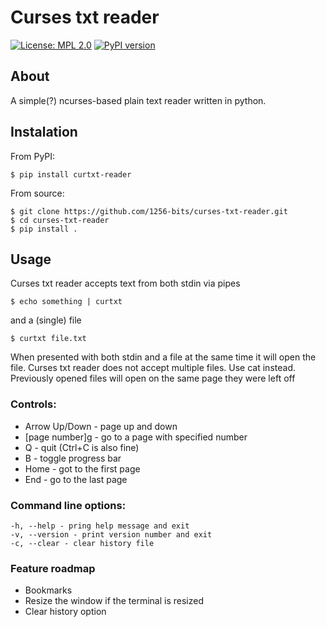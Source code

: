 # Curses txt reader
[![License: MPL 2.0](https://img.shields.io/badge/License-MPL_2.0-brightgreen.svg)](https://opensource.org/licenses/MPL-2.0)
[![PyPI version](https://badge.fury.io/py/curtxt-reader.svg)](https://badge.fury.io/py/curtxt-reader)
## About
A simple(?) ncurses-based plain text reader written in python.
## Instalation
From PyPI:  
	
    $ pip install curtxt-reader

From source:

    $ git clone https://github.com/1256-bits/curses-txt-reader.git
    $ cd curses-txt-reader
    $ pip install .

## Usage
Curses txt reader accepts text from both stdin via pipes  
	
    $ echo something | curtxt

and a (single) file
	
    $ curtxt file.txt
    
When presented with both stdin and a file at the same time it will open the file.
Curses txt reader does not accept multiple files. Use cat instead.
Previously opened files will open on the same page they were left off
### Controls:
* Arrow Up/Down - page up and down
* [page number]g - go to a page with specified number
* Q - quit (Ctrl+C is also fine)
* B - toggle progress bar
* Home - got to the first page
* End - go to the last page
### Command line options:

    -h, --help - pring help message and exit
    -v, --version - print version number and exit
    -c, --clear - clear history file

### Feature roadmap
- Bookmarks
- Resize the window if the terminal is resized
- Clear history option
